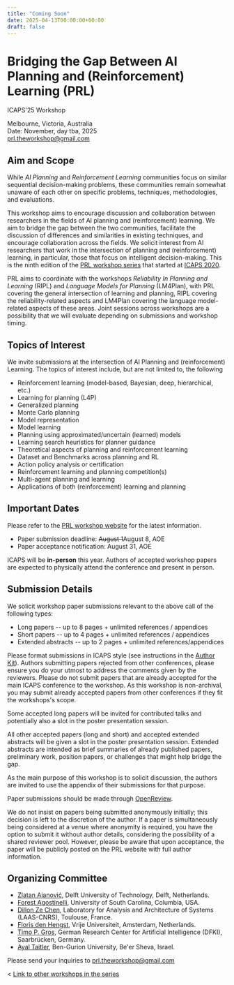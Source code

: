 ```yaml
---
title: "Coming Soon"
date: 2025-04-13T00:00:00+00:00
draft: false
---
```

# Bridging the Gap Between AI Planning and (Reinforcement) Learning (PRL)

ICAPS'25 Workshop
<!-- todo: set link to PRL site of ICAPS when it is published -->
Melbourne, Victoria, Australia  \
Date: November, day tba, 2025 \
[prl.theworkshop@gmail.com](mailto:prl.theworkshop@gmail.com)


## Aim and Scope

While *AI Planning* and *Reinforcement Learning* communities focus on similar
sequential decision-making problems, these communities remain somewhat unaware
of each other on specific problems, techniques, methodologies, and evaluations.

This workshop aims to encourage discussion and collaboration between researchers in the fields of AI planning and (reinforcement) learning. 
We aim to bridge the gap between the two communities, facilitate the discussion of differences and similarities in existing techniques, and encourage collaboration across the fields. 
We solicit interest from AI researchers that work in the
intersection of planning and (reinforcement) learning, in particular, those that focus on intelligent decision-making. This is the ninth edition of the [PRL workshop series](https://prl-theworkshop.github.io/) that started at [ICAPS 2020](https://icaps20subpages.icaps-conference.org/workshops/prl/).

PRL aims to coordinate with the workshops *Reliability In Planning and Learning* (RIPL) and *Language Models for Planning* (LM4Plan), with PRL covering the general intersection of learning and planning, RIPL covering the reliability-related aspects and LM4Plan covering the language model-related aspects of these areas. Joint sessions across workshops are a possibility that we will evaluate depending on submissions and workshop timing.
## Topics of Interest

We invite submissions at the intersection of AI Planning and (reinforcement) Learning. The topics of interest include, but are not limited to, the following

* Reinforcement learning (model-based, Bayesian, deep, hierarchical, etc.)
* Learning for planning (L4P)
* Generalized planning
* Monte Carlo planning
* Model representation
* Model learning
* Planning using approximated/uncertain (learned) models
* Learning search heuristics for planner guidance
* Theoretical aspects of planning and reinforcement learning
* Dataset and Benchmarks across planning and RL
* Action policy analysis or certification
* Reinforcement learning and planning competition(s)
* Multi-agent planning and learning
* Applications of both (reinforcement) learning and planning


## Important Dates

Please refer to the [PRL workshop website](https://prl-theworkshop.github.io/prl2025-icaps/) for the latest information.

* Paper submission deadline: ~~August 1~~August 8, AOE
* Paper acceptance notification: August 31, AOE

ICAPS will be **in-person** this year. Authors of accepted workshop papers are expected to physically attend the conference and present in person.

<!-- ## Schedule


# Program



## Keynotes 

## Talks 
Select accepted papers are given a slot in the program: 15 minutes for content + 3 minutes for questions.

## Poster Sessions
The program includes two poster sessions in order to have enough time for discussions. All authors are expected to participate in the poster session.

## List of Accepted Papers -->

## Submission Details


We solicit workshop paper submissions relevant to the above call of the following types:

 * Long papers -- up to 8 pages + unlimited references / appendices
 * Short papers -- up to 4 pages + unlimited references / appendices
 * Extended abstracts -- up to 2 pages + unlimited references/appendices 
 
Please format submissions in ICAPS style (see instructions in the [Author Kit](https://icaps25.icaps-conference.org/files/icaps2025-author-kit.zip)). Authors submitting papers rejected from other conferences, please ensure you do your utmost to address the comments given by the reviewers. Please do not submit papers that are already accepted for the main ICAPS conference to the workshop. 
As this workshop is non-archival, you may submit already accepted papers from other conferences if they fit the workshops's scope. 

Some accepted long papers will be invited for contributed talks and potentially also a slot in the poster presentation session. 
<!-- ~~All accepted papers (long as well as short) and extended abstracts will be given a slot in the poster presentation session.~~  -->
All other accepted papers (long and short) and accepted extended abstracts will be given a slot in the poster presentation session. 
Extended abstracts are intended as brief summaries of already published papers,  preliminary work, position papers, or challenges that might help bridge the gap.

As the main purpose of this workshop is to solicit discussion, the authors are invited to use the appendix of their submissions for that purpose.


Paper submissions should be made through [OpenReview](https://openreview.net/group?id=icaps-conference.org/ICAPS/2025/Workshop/PRL).

We do not insist on papers being submitted anonymously initially; this decision is left to the discretion of the author. If a paper is simultaneously being considered at a venue where anonymity is required, you have the option to submit it without author details, considering the possibility of a shared reviewer pool. However, please be aware that upon acceptance, the paper will be publicly posted on the PRL website with full author information.


## Organizing Committee
* [Zlatan Ajanović](https://zlatanajanovic.com), Delft University of Technology, Delft, Netherlands.
* [Forest Agostinelli](https://cse.sc.edu/%7Eforesta/), University of South Carolina, Columbia, USA.
* [Dillon Ze Chen](https://dillonzchen.github.io), Laboratory for Analysis and Architecture of Systems (LAAS-CNRS), Toulouse, France.
* [Floris den Hengst](https://florisdh.nl), Vrije Universiteit, Amsterdam, Netherlands.
* [Timo P. Gros](https://mosi.uni-saarland.de/people/timo/), German Research Center for Artificial Intelligence (DFKI), Saarbrücken, Germany.
* [Ayal Taitler](https://sites.google.com/view/ataitler/home), Ben-Gurion University, Be'er Sheva, Israel.


Please send your inquiries to [prl.theworkshop@gmail.com](mailto:prl.theworkshop@gmail.com)

< [Link to other workshops in the series](https://prl-theworkshop.github.io)

